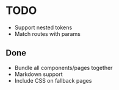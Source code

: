 # TODO

-	Support nested tokens
-	Match routes with params

## Done

-	Bundle all components/pages together
-	Markdown support
-	Include CSS on fallback pages
